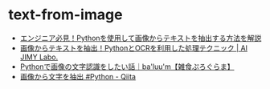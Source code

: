 # text-from-image

- [エンジニア必見！Pythonを使用して画像からテキストを抽出する方法を解説](https://pdf.wondershare.jp/pdf-tips/extracting-text-from-image-python.html)
- [画像からテキストを抽出！PythonとOCRを利用した処理テクニック | AI JIMY Labo.](https://aijimy.com/dx/ocr-python/)
- [Pythonで画像の文字認識をしたい話｜ba'luu'm【雑食ぷろぐらま】](https://note.com/luuluu3311/n/nade49014bdf2)
- [画像から文字を抽出 #Python - Qiita](https://qiita.com/i-am-misaki/items/334a31b239b3a81258e4)


